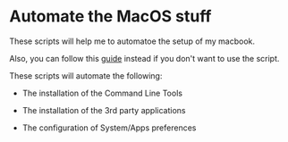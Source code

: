 # Automate the MacOS stuff

These scripts will help me to automatoe the setup of my macbook.

Also, you can follow this [guide](GUIDE.md) instead if you don't want to use the script.

These scripts will automate the following:

- The installation of the Command Line Tools

- The installation of the 3rd party applications

- The configuration of System/Apps preferences
